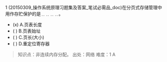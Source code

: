 1
(20150309_操作系统原理习题集及答案_笔试必需品_doc)在分页式存储管理中用作存贮保护的是﹎﹎﹎﹎。
- (x) A.页表长度 
- ( ) B.页表始址 
- ( ) C.页长(大小) 
- ( ) D.重定位寄存器

> 知识点：非连续内存分配。
> 出处：网络
> 难度：1
> A
